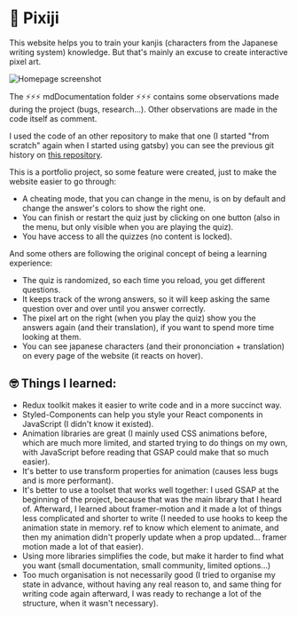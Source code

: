 # 🌸 Pixiji

This website helps you to train your kanjis (characters from the Japanese writing system) knowledge. But that's mainly an excuse to create interactive pixel art.

![Homepage screenshot](https://user-images.githubusercontent.com/24965333/116855558-e27d4900-abf9-11eb-85e8-5defb196eb01.png)

The ⚡⚡⚡ mdDocumentation folder ⚡⚡⚡ contains some observations made during the project (bugs, research...). Other observations are made in the code itself as comment.

I used the code of an other repository to make that one (I started "from scratch" again when I started using gatsby) you can see the previous git history on [this repository](https://github.com/ludivineConstanti/Pixiji).

This is a portfolio project, so some feature were created, just to make the website easier to go through:

- A cheating mode, that you can change in the menu, is on by default and change the answer's colors to show the right one.
- You can finish or restart the quiz just by clicking on one button (also in the menu, but only visible when you are playing the quiz).
- You have access to all the quizzes (no content is locked).

And some others are following the original concept of being a learning experience:

- The quiz is randomized, so each time you reload, you get different questions.
- It keeps track of the wrong answers, so it will keep asking the same question over and over until you answer correctly.
- The pixel art on the right (when you play the quiz) show you the answers again (and their translation), if you want to spend more time looking at them.
- You can see japanese characters (and their prononciation + translation) on every page of the website (it reacts on hover).

## 🤓 Things I learned:

- Redux toolkit makes it easier to write code and in a more succinct way.
- Styled-Components can help you style your React components in JavaScript (I didn't know it existed).
- Animation libraries are great (I mainly used CSS animations before, which are much more limited, and started trying to do things on my own, with JavaScript before reading that GSAP could make that so much easier).
- It's better to use transform properties for animation (causes less bugs and is more performant).
- It's better to use a toolset that works well together: I used GSAP at the beginning of the project, because that was the main library that I heard of. Afterward, I learned about framer-motion and it made a lot of things less complicated and shorter to write (I needed to use hooks to keep the animation state in memory. ref to know which element to animate, and then my animation didn't properly update when a prop updated... framer motion made a lot of that easier).
- Using more libraries simplifies the code, but make it harder to find what you want (small documentation, small community, limited options...)
- Too much organisation is not necessarily good (I tried to organise my state in advance, without having any real reason to, and same thing for writing code again afterward, I was ready to rechange a lot of the structure, when it wasn't necessary).
